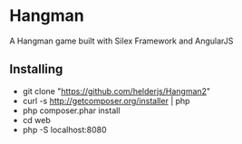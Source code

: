 # Hangman

A Hangman game built with Silex Framework and AngularJS

## Installing

* git clone "https://github.com/helderjs/Hangman2"
* curl -s http://getcomposer.org/installer | php
* php composer.phar install
* cd web
* php -S localhost:8080 
